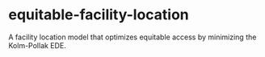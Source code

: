 # equitable-facility-location
A facility location model that optimizes equitable access by minimizing the Kolm-Pollak EDE.
